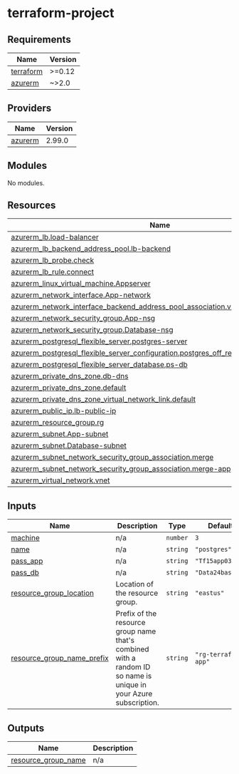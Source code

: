 # terraform-project

## Requirements

| Name | Version |
|------|---------|
| <a name="requirement_terraform"></a> [terraform](#requirement\_terraform) | >=0.12 |
| <a name="requirement_azurerm"></a> [azurerm](#requirement\_azurerm) | ~>2.0 |

## Providers

| Name | Version |
|------|---------|
| <a name="provider_azurerm"></a> [azurerm](#provider\_azurerm) | 2.99.0 |

## Modules

No modules.

## Resources

| Name | Type |
|------|------|
| [azurerm_lb.load-balancer](https://registry.terraform.io/providers/hashicorp/azurerm/latest/docs/resources/lb) | resource |
| [azurerm_lb_backend_address_pool.lb-backend](https://registry.terraform.io/providers/hashicorp/azurerm/latest/docs/resources/lb_backend_address_pool) | resource |
| [azurerm_lb_probe.check](https://registry.terraform.io/providers/hashicorp/azurerm/latest/docs/resources/lb_probe) | resource |
| [azurerm_lb_rule.connect](https://registry.terraform.io/providers/hashicorp/azurerm/latest/docs/resources/lb_rule) | resource |
| [azurerm_linux_virtual_machine.Appserver](https://registry.terraform.io/providers/hashicorp/azurerm/latest/docs/resources/linux_virtual_machine) | resource |
| [azurerm_network_interface.App-network](https://registry.terraform.io/providers/hashicorp/azurerm/latest/docs/resources/network_interface) | resource |
| [azurerm_network_interface_backend_address_pool_association.vm-lb](https://registry.terraform.io/providers/hashicorp/azurerm/latest/docs/resources/network_interface_backend_address_pool_association) | resource |
| [azurerm_network_security_group.App-nsg](https://registry.terraform.io/providers/hashicorp/azurerm/latest/docs/resources/network_security_group) | resource |
| [azurerm_network_security_group.Database-nsg](https://registry.terraform.io/providers/hashicorp/azurerm/latest/docs/resources/network_security_group) | resource |
| [azurerm_postgresql_flexible_server.postgres-server](https://registry.terraform.io/providers/hashicorp/azurerm/latest/docs/resources/postgresql_flexible_server) | resource |
| [azurerm_postgresql_flexible_server_configuration.postgres_off_require_secure_transport](https://registry.terraform.io/providers/hashicorp/azurerm/latest/docs/resources/postgresql_flexible_server_configuration) | resource |
| [azurerm_postgresql_flexible_server_database.ps-db](https://registry.terraform.io/providers/hashicorp/azurerm/latest/docs/resources/postgresql_flexible_server_database) | resource |
| [azurerm_private_dns_zone.db-dns](https://registry.terraform.io/providers/hashicorp/azurerm/latest/docs/resources/private_dns_zone) | resource |
| [azurerm_private_dns_zone.default](https://registry.terraform.io/providers/hashicorp/azurerm/latest/docs/resources/private_dns_zone) | resource |
| [azurerm_private_dns_zone_virtual_network_link.default](https://registry.terraform.io/providers/hashicorp/azurerm/latest/docs/resources/private_dns_zone_virtual_network_link) | resource |
| [azurerm_public_ip.lb-public-ip](https://registry.terraform.io/providers/hashicorp/azurerm/latest/docs/resources/public_ip) | resource |
| [azurerm_resource_group.rg](https://registry.terraform.io/providers/hashicorp/azurerm/latest/docs/resources/resource_group) | resource |
| [azurerm_subnet.App-subnet](https://registry.terraform.io/providers/hashicorp/azurerm/latest/docs/resources/subnet) | resource |
| [azurerm_subnet.Database-subnet](https://registry.terraform.io/providers/hashicorp/azurerm/latest/docs/resources/subnet) | resource |
| [azurerm_subnet_network_security_group_association.merge](https://registry.terraform.io/providers/hashicorp/azurerm/latest/docs/resources/subnet_network_security_group_association) | resource |
| [azurerm_subnet_network_security_group_association.merge-app](https://registry.terraform.io/providers/hashicorp/azurerm/latest/docs/resources/subnet_network_security_group_association) | resource |
| [azurerm_virtual_network.vnet](https://registry.terraform.io/providers/hashicorp/azurerm/latest/docs/resources/virtual_network) | resource |

## Inputs

| Name | Description | Type | Default | Required |
|------|-------------|------|---------|:--------:|
| <a name="input_machine"></a> [machine](#input\_machine) | n/a | `number` | `3` | no |
| <a name="input_name"></a> [name](#input\_name) | n/a | `string` | `"postgres"` | no |
| <a name="input_pass_app"></a> [pass\_app](#input\_pass\_app) | n/a | `string` | `"Tf15app03"` | no |
| <a name="input_pass_db"></a> [pass\_db](#input\_pass\_db) | n/a | `string` | `"Data24base02"` | no |
| <a name="input_resource_group_location"></a> [resource\_group\_location](#input\_resource\_group\_location) | Location of the resource group. | `string` | `"eastus"` | no |
| <a name="input_resource_group_name_prefix"></a> [resource\_group\_name\_prefix](#input\_resource\_group\_name\_prefix) | Prefix of the resource group name that's combined with a random ID so name is unique in your Azure subscription. | `string` | `"rg-terraform-app"` | no |

## Outputs

| Name | Description |
|------|-------------|
| <a name="output_resource_group_name"></a> [resource\_group\_name](#output\_resource\_group\_name) | n/a |
